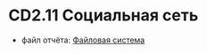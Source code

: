 # CD2.11 Социальная сеть

- файл отчёта: [Файловая система](https://github.com/bitcoineazy/Android_Apps/blob/main/CD211_SocialNetwork/Report_CD211.pdf)

